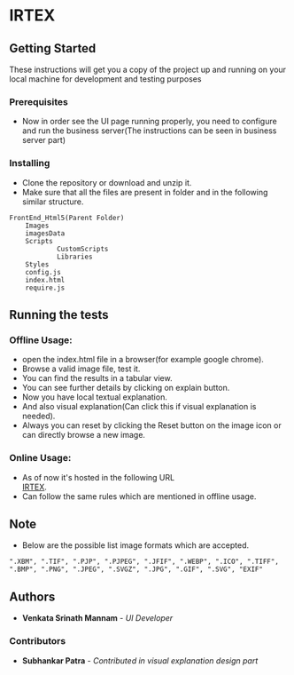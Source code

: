 # IRTEX

## Getting Started

These instructions will get you a copy of the project up and running on your local machine for development and testing purposes


### Prerequisites

* Now in order see the UI page running properly, you need to configure and run the business server(The instructions can be seen in business server part)  

### Installing

* Clone the repository or download and unzip it.    
* Make sure that all the files are present in folder and in the following similar structure.  

```
FrontEnd_Html5(Parent Folder)
    Images  
    imagesData  
    Scripts  
            CustomScripts
            Libraries
    Styles  
    config.js  
    index.html  
    require.js  
```

## Running the tests

### Offline Usage:

* open the index.html file in a browser(for example google chrome).
* Browse a valid image file, test it. 
* You can find the results in a tabular view.
* You can see further details by clicking on explain button.
* Now you have local textual explanation.
* And also visual explanation(Can click this if visual explanation is needed).
* Always you can reset by clicking the Reset button on the image icon or can directly browse a new image.

### Online Usage:

* As of now it's hosted in the following URL  
[IRTEX](https://irtex.azurewebsites.net/).
* Can follow the same rules which are mentioned in offline usage.


## Note

* Below are the possible list image formats which are accepted.

```
".XBM", ".TIF", ".PJP", ".PJPEG", ".JFIF", ".WEBP", ".ICO", ".TIFF", ".BMP", ".PNG", ".JPEG", ".SVGZ", ".JPG", ".GIF", ".SVG", "EXIF"
```

## Authors

* **Venkata Srinath Mannam** - *UI Developer*

### Contributors
* **Subhankar Patra** - *Contributed in visual explanation design part*

